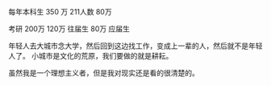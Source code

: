 每年本科生 350 万
211人数 80万

考研 200万
    120万 往届生
    80万 应届生

年轻人去大城市念大学，然后回到这边找工作，变成上一辈的人，然后就不是年轻人了。
小城市是文化的荒原，我们要做的就是耕耘。

虽然我是一个理想主义者，但是我对现实还是看的很清楚的。